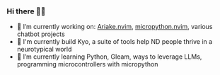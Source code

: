 ### Hi there 🦄🐙

- 🔭 I’m currently working on: [Ariake.nvim](https://github.com/jim-at-jibba/ariake.nvim), [micropython.nvim](https://github.com/jim-at-jibba/micropython.nvim), various chatbot projects
- 🧠 I'm currently build Kyo, a suite of tools help ND people thrive in a neurotypical world
- 🌱 I’m currently learning Python, Gleam, ways to leverage LLMs, programming microcontrollers with micropython

<!--
<p align="center">
<img height="50%" width="auto" src ="https://github-readme-stats.vercel.app/api?username=jim-at-jibba&show_icons=true&count_private=true&theme=darcula&hide_border=true&hide=issues,contribs&bg_color=00000000">
  <img src ="https://github-readme-streak-stats.herokuapp.com?user=jim-at-jibba&theme=darcula&hide_border=true&background=FFFFFF00">
</p>
-->
